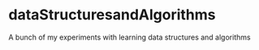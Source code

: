 # dataStructuresandAlgorithms
A bunch of my experiments with learning data structures and algorithms

